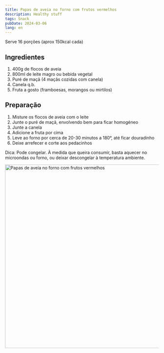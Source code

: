 ```yaml
---
title: Papas de aveia no forno com frutos vermelhos
description: Healthy stuff
tags: Snack
pubDate: 2024-03-06
lang: en
---
```


Serve 16 porções (aprox 150kcal cada)

## Ingredientes

1. 400g de flocos de aveia
2. 800ml de leite magro ou bebida vegetal
3. Puré de maçã (4 maçãs cozidas com canela)
4. Canela q.b.
5. Fruta a gosto (framboesas, morangos ou mirtilos)

## Preparação

1. Misture os flocos de aveia com o leite
2. Junte o puré de maçã, envolvendo bem para ficar homogéneo
3. Junte a canela
4. Adicione a fruta por cima
5. Leve ao forno por cerca de 20-30 minutos a 180°, até ficar douradinho
6. Deixe arrefecer e corte aos pedacinhos

Dica: Pode congelar. À medida que queira consumir, basta aquecer no microondas ou forno, ou deixar descongelar à temperatura ambiente.

<img src="https://i.imgur.com/EyLDZpP.jpeg" alt="Papas de aveia no forno com frutos vermelhos" width="600">
